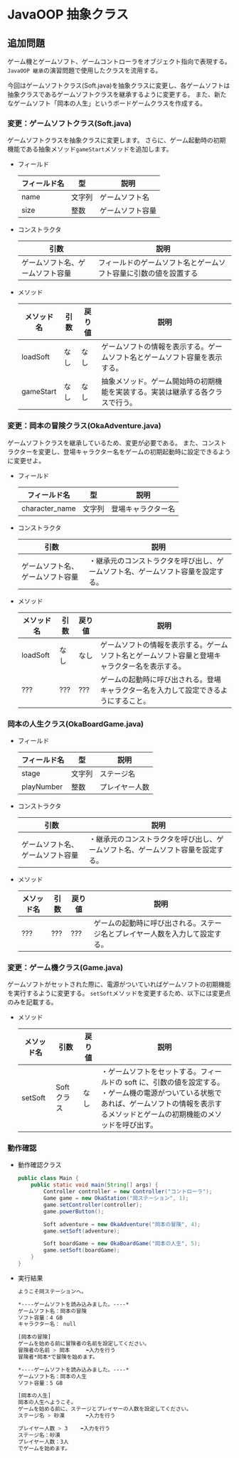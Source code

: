 # JavaOOP 抽象クラス

## 追加問題

ゲーム機とゲームソフト、ゲームコントローラをオブジェクト指向で表現する。
`JavaOOP 継承`の演習問題で使用したクラスを流用する。

今回はゲームソフトクラス(Soft.java)を抽象クラスに変更し、各ゲームソフトは抽象クラスであるゲームソフトクラスを継承するように変更する。
また、新たなゲームソフト「岡本の人生」というボードゲームクラスを作成する。

### 変更：ゲームソフトクラス(Soft.java)

ゲームソフトクラスを抽象クラスに変更します。
さらに、ゲーム起動時の初期機能である抽象メソッド`gameStart`メソッドを追加します。

- フィールド

  | フィールド名 | 型     | 説明             |
  | ------------ | ------ | ---------------- |
  | name         | 文字列 | ゲームソフト名   |
  | size         | 整数   | ゲームソフト容量 |

- コンストラクタ

  | 引数                             | 説明                                                             |
  | -------------------------------- | ---------------------------------------------------------------- |
  | ゲームソフト名、ゲームソフト容量 | フィールドのゲームソフト名とゲームソフト容量に引数の値を設置する |

- メソッド

  | メソッド名 | 引数 | 戻り値 | 説明                                                                           |
  | ---------- | ---- | ------ | ------------------------------------------------------------------------------ |
  | loadSoft   | なし | なし   | ゲームソフトの情報を表示する。ゲームソフト名とゲームソフト容量を表示する。     |
  | gameStart  | なし | なし   | 抽象メソッド。ゲーム開始時の初期機能を実装する。実装は継承する各クラスで行う。 |

### 変更：岡本の冒険クラス(OkaAdventure.java)

ゲームソフトクラスを継承しているため、変更が必要である。
また、コンストラクターを変更し、登場キャラクター名をゲームの初期起動時に設定できるように変更せよ。

- フィールド

  | フィールド名   | 型     | 説明               |
  | -------------- | ------ | ------------------ |
  | character_name | 文字列 | 登場キャラクター名 |

- コンストラクタ

  | 引数                             | 説明                                                                             |
  | -------------------------------- | -------------------------------------------------------------------------------- |
  | ゲームソフト名、ゲームソフト容量 | ・継承元のコンストラクタを呼び出し、ゲームソフト名、ゲームソフト容量を設定する。 |

- メソッド

  | メソッド名 | 引数 | 戻り値 | 説明                                                                                           |
  | ---------- | ---- | ------ | ---------------------------------------------------------------------------------------------- |
  | loadSoft   | なし | なし   | ゲームソフトの情報を表示する。ゲームソフト名とゲームソフト容量と登場キャラクター名を表示する。 |
  | ???        | ???  | ???    | ゲームの起動時に呼び出される。登場キャラクター名を入力して設定できるようにすること。           |

### 岡本の人生クラス(OkaBoardGame.java)

- フィールド

  | フィールド名 | 型     | 説明           |
  | ------------ | ------ | -------------- |
  | stage        | 文字列 | ステージ名     |
  | playNumber   | 整数   | プレイヤー人数 |

- コンストラクタ

  | 引数                             | 説明                                                                             |
  | -------------------------------- | -------------------------------------------------------------------------------- |
  | ゲームソフト名、ゲームソフト容量 | ・継承元のコンストラクタを呼び出し、ゲームソフト名、ゲームソフト容量を設定する。 |

- メソッド

  | メソッド名 | 引数 | 戻り値 | 説明                                                                         |
  | ---------- | ---- | ------ | ---------------------------------------------------------------------------- |
  | ???        | ???  | ???    | ゲームの起動時に呼び出される。ステージ名とプレイヤー人数を入力して設定する。 |

### 変更：ゲーム機クラス(Game.java)

ゲームソフトがセットされた際に、電源がついていればゲームソフトの初期機能を実行するように変更する。
`setSoft`メソッドを変更するため、以下には変更点のみを記載する。

- メソッド

  | メソッド名 | 引数        | 戻り値 | 説明                                                                                                                                                                                             |
  | ---------- | ----------- | ------ | ------------------------------------------------------------------------------------------------------------------------------------------------------------------------------------------------ |
  | setSoft    | Soft クラス | なし   | ・ゲームソフトをセットする。フィールドの soft に、引数の値を設定する。<br>・ゲーム機の電源がついている状態であれば、ゲームソフトの情報を表示するメソッドとゲームの初期機能のメソッドを呼び出す。 |

### 動作確認

- 動作確認クラス

  ```java
  public class Main {
      public static void main(String[] args) {
          Controller controller = new Controller("コントローラ");
          Game game = new OkaStation("岡ステーション", 1);
          game.setController(controller);
          game.powerButton();

          Soft adventure = new OkaAdventure("岡本の冒険", 4);
          game.setSoft(adventure);

          Soft boardGame = new OkaBoardGame("岡本の人生", 5);
          game.setSoft(boardGame);
      }
  }
  ```

- 実行結果

  ```bash
  ようこそ岡ステーションへ。

  *----ゲームソフトを読み込みました。----*
  ゲームソフト名：岡本の冒険
  ソフト容量：4 GB
  キャラクター名： null

  [岡本の冒険]
  ゲームを始める前に冒険者の名前を設定してください。
  冒険者の名前 > 岡本     ⬅️入力を行う
  冒険者*岡本*で冒険を始めます。

  *----ゲームソフトを読み込みました。----*
  ゲームソフト名：岡本の人生
  ソフト容量：5 GB

  [岡本の人生]
  岡本の人生へようこそ。
  ゲームを始める前に、ステージとプレイヤーの人数を設定してください。
  ステージ名 > 砂漠　　　　⬅️入力を行う

  プレイヤー人数 > 3    ⬅️入力を行う
  ステージ名：砂漠
  プレイヤー人数：3人
  でゲームを始めます。
  ```
